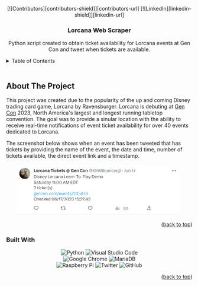 
<a name="readme-top"></a>

<div align="center">
  
<!-- PROJECT SHIELDS -->
[![Contributors][contributors-shield]][contributors-url]
[![LinkedIn][linkedin-shield]][linkedin-url]

</div>
<h3 align="center">Lorcana Web Scraper</h3>

  <p align="center">
    Python script created to obtain ticket availability for Lorcana events at Gen Con and tweet when tickets are available.

</div>



<!-- TABLE OF CONTENTS -->
<details>
  <summary>Table of Contents</summary>
  <ol>
    <li>
      <a href="#about-the-project">About The Project</a>
      <ul>
        <li><a href="#built-with">Built With</a></li>
        <li><a href="#features">Features</a></li>
      </ul>
    </li>
    <li>
      <a href="#getting-started">Getting Started</a>
      <ul>
        <li><a href="#prerequisites">Prerequisites</a></li>
        <li><a href="#installation">Installation</a></li>
      </ul>
    </li>
    <li><a href="#usage">Usage</a></li>
    <li><a href="#roadmap">Roadmap</a></li>
    <li><a href="#contributing">Contributing</a></li>
    <li><a href="#license">License</a></li>
    <li><a href="#contact">Contact</a></li>
    <li><a href="#acknowledgments">Acknowledgments</a></li>
  </ol>
</details>
</br>


<!-- ABOUT THE PROJECT -->
## About The Project

This project was created due to the popularity of the up and coming Disney trading card game, Lorcana by Ravensburger. Lorcana is debuting at [Gen Con](https://www.gencon.com/) 2023, North America's largest and longest running tabletop convention. The goal was to provide a sinular location with the ability to receive real-time notifications of event ticket availability for over 40 events dedicated to Lorcana. 

The screenshot below shows when an event has been tweeted that has tickets by providing the name of the event, the date and time, number of tickets available, the direct event link and a timestamp.


<div align="center">

<img src="assets/tweet_screenshot.png" alt-text="screen shot of tweet sent out" width="450">

</div>

<p align="right">(<a href="#readme-top">back to top</a>)</p>


### Built With
<div align="center">

![Python](https://img.shields.io/badge/python-3670A0?style=for-the-badge&logo=python&logoColor=ffdd54)
![Visual Studio Code](https://img.shields.io/badge/Visual%20Studio%20Code-0078d7.svg?style=for-the-badge&logo=visual-studio-code&logoColor=white)</br>
![Google Chrome](https://img.shields.io/badge/Google%20Chrome-4285F4?style=for-the-badge&logo=GoogleChrome&logoColor=white)
![MariaDB](https://img.shields.io/badge/MariaDB-003545?style=for-the-badge&logo=mariadb&logoColor=white)</br>
![Raspberry Pi](https://img.shields.io/badge/-RaspberryPi-C51A4A?style=for-the-badge&logo=Raspberry-Pi)
![Twitter](https://img.shields.io/badge/Twitter-%231DA1F2.svg?style=for-the-badge&logo=Twitter&logoColor=white)
![GitHub](https://img.shields.io/badge/github-%23121011.svg?style=for-the-badge&logo=github&logoColor=white)

</div>


<p align="right">(<a href="#readme-top">back to top</a>)</p>


<!-- GETTING STARTED 
## Getting Started

It is recommended that you use virtual environments for your Python development.  

### Prerequisites

The libraries needed to run this script are located in the requirements.txt file. 
* Install requirements.txt libraries
```sh
pip install -r requirements.txt
```
This is an example of how to list things you need to use the software and how to install them.
* [Java 17.0.3](https://www.oracle.com/java/technologies/javase/jdk17-archive-downloads.html)
* [JAVAFX.SDK.18.0.1](https://gluonhq.com/products/javafx/)
  ```sh
  --module-path ${PATH_TO_FX} --add-modules javafx.fxml,javafx.controls,javafx.graphics
  ```
* [mysql-connector-java-8.0.29](https://dev.mysql.com/downloads/connector/j/?os=26)
  ```sh
  
  ```

### Installation

1. Get a free API Key at [https://example.com](https://example.com)
2. Clone the repo
   ```sh
   git clone https://github.com/mriffey1/lorcana-scraper.git
   ```
3. Install NPM packages
   ```sh
   npm install
   ```
4. Enter your API in `config.js`
   ```js
   const API_KEY = 'ENTER YOUR API';
   ```

<p align="right">(<a href="#readme-top">back to top</a>)</p>
-->


<!-- USAGE EXAMPLES 
## Usage

Use this space to show useful examples of how a project can be used. Additional screenshots, code examples and demos work well in this space. You may also link to more resources.

_For more examples, please refer to the [Documentation](https://example.com)_

<p align="right">(<a href="#readme-top">back to top</a>)</p>

-->

<!-- ROADMAP 
## Roadmap

- [ ] Feature 1
- [ ] Feature 2
- [ ] Feature 3
    - [ ] Nested Feature

See the [open issues](https://github.com/mriffey1/lorcana-scraper/issues) for a full list of proposed features (and known issues).

<p align="right">(<a href="#readme-top">back to top</a>)</p>
-->


<!-- CONTRIBUTING 
## Contributing

Contributions are what make the open source community such an amazing place to learn, inspire, and create. Any contributions you make are **greatly appreciated**.

If you have a suggestion that would make this better, please fork the repo and create a pull request. You can also simply open an issue with the tag "enhancement".
Don't forget to give the project a star! Thanks again!

1. Fork the Project
2. Create your Feature Branch (`git checkout -b feature/AmazingFeature`)
3. Commit your Changes (`git commit -m 'Add some AmazingFeature'`)
4. Push to the Branch (`git push origin feature/AmazingFeature`)
5. Open a Pull Request

<p align="right">(<a href="#readme-top">back to top</a>)</p>
-->


<!-- LICENSE 
## License

Distributed under the MIT License. See `LICENSE.txt` for more information.

<p align="right">(<a href="#readme-top">back to top</a>)</p>
-->


<!-- CONTACT 
## Contact

Your Name - [@twitter_handle](https://twitter.com/twitter_handle) - email@email_client.com

Project Link: [https://github.com/mriffey1/lorcana-scraper](https://github.com/mriffey1/lorcana-scraper)

<p align="right">(<a href="#readme-top">back to top</a>)</p>
-->


<!-- ACKNOWLEDGMENTS
## Acknowledgments

* []()
* []()
* []()

<p align="right">(<a href="#readme-top">back to top</a>)</p>
 -->


<!-- MARKDOWN LINKS & IMAGES -->
<!-- https://www.markdownguide.org/basic-syntax/#reference-style-links 
[contributors-shield]: https://img.shields.io/github/contributors/mriffey1/lorcana-scraper.svg?style=for-the-badge
[contributors-url]: https://github.com/mriffey1/lorcana-scraper/graphs/contributors
[forks-shield]: https://img.shields.io/github/forks/mriffey1/lorcana-scraper.svg?style=for-the-badge
[forks-url]: https://github.com/mriffey1/lorcana-scraper/network/members
[stars-shield]: https://img.shields.io/github/stars/mriffey1/lorcana-scraper.svg?style=for-the-badge
[stars-url]: https://github.com/mriffey1/lorcana-scraper/stargazers
[issues-shield]: https://img.shields.io/github/issues/mriffey1/lorcana-scraper.svg?style=for-the-badge
[issues-url]: https://github.com/mriffey1/lorcana-scraper/issues
[license-shield]: https://img.shields.io/github/license/mriffey1/lorcana-scraper.svg?style=for-the-badge
[license-url]: https://github.com/mriffey1/lorcana-scraper/blob/master/LICENSE.txt
[linkedin-shield]: https://img.shields.io/badge/-LinkedIn-black.svg?style=for-the-badge&logo=linkedin&colorB=555
[linkedin-url]: https://linkedin.com/in/mriffey
[product-screenshot]: images/screenshot.png
[Next.js]: https://img.shields.io/badge/next.js-000000?style=for-the-badge&logo=nextdotjs&logoColor=white
[Next-url]: https://nextjs.org/
[React.js]: https://img.shields.io/badge/React-20232A?style=for-the-badge&logo=react&logoColor=61DAFB
[React-url]: https://reactjs.org/
[Vue.js]: https://img.shields.io/badge/Vue.js-35495E?style=for-the-badge&logo=vuedotjs&logoColor=4FC08D
[Vue-url]: https://vuejs.org/
[Angular.io]: https://img.shields.io/badge/Angular-DD0031?style=for-the-badge&logo=angular&logoColor=white
[Angular-url]: https://angular.io/
[Svelte.dev]: https://img.shields.io/badge/Svelte-4A4A55?style=for-the-badge&logo=svelte&logoColor=FF3E00
[Svelte-url]: https://svelte.dev/
[Laravel.com]: https://img.shields.io/badge/Laravel-FF2D20?style=for-the-badge&logo=laravel&logoColor=white
[Laravel-url]: https://laravel.com
[Bootstrap.com]: https://img.shields.io/badge/Bootstrap-563D7C?style=for-the-badge&logo=bootstrap&logoColor=white
[Bootstrap-url]: https://getbootstrap.com
[JQuery.com]: https://img.shields.io/badge/jQuery-0769AD?style=for-the-badge&logo=jquery&logoColor=white
[JQuery-url]: https://jquery.com
-->